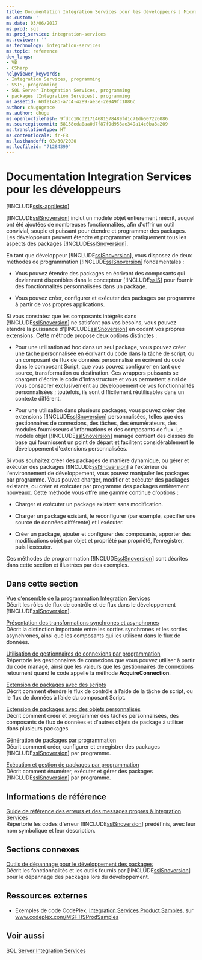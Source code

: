 ```yaml
---
title: Documentation Integration Services pour les développeurs | Microsoft Docs
ms.custom: ''
ms.date: 03/06/2017
ms.prod: sql
ms.prod_service: integration-services
ms.reviewer: ''
ms.technology: integration-services
ms.topic: reference
dev_langs:
- VB
- CSharp
helpviewer_keywords:
- Integration Services, programming
- SSIS, programming
- SQL Server Integration Services, programming
- packages [Integration Services], programming
ms.assetid: 60fe148b-a7c4-4289-ae3e-2e949fc1886c
author: chugugrace
ms.author: chugu
ms.openlocfilehash: 9fdcc10cd21714681578489fd1c71db607226086
ms.sourcegitcommit: 58158eda0aa0d7f87f9d958ae349a14c0ba8a209
ms.translationtype: HT
ms.contentlocale: fr-FR
ms.lasthandoff: 03/30/2020
ms.locfileid: "71284399"
---
```

# <a name="integration-services-developer-documentation"></a>Documentation Integration Services pour les développeurs

[!INCLUDE[ssis-appliesto](../includes/ssis-appliesto-ssvrpluslinux-asdb-asdw-xxx.md)]


  [!INCLUDE[ssISnoversion](../includes/ssisnoversion-md.md)] inclut un modèle objet entièrement réécrit, auquel ont été ajoutées de nombreuses fonctionnalités, afin d'offrir un outil convivial, souple et puissant pour étendre et programmer des packages. Les développeurs peuvent étendre et programmer pratiquement tous les aspects des packages [!INCLUDE[ssISnoversion](../includes/ssisnoversion-md.md)].  
  
 En tant que développeur [!INCLUDE[ssISnoversion](../includes/ssisnoversion-md.md)], vous disposez de deux méthodes de programmation [!INCLUDE[ssISnoversion](../includes/ssisnoversion-md.md)] fondamentales :  
  
-   Vous pouvez étendre des packages en écrivant des composants qui deviennent disponibles dans le concepteur [!INCLUDE[ssIS](../includes/ssis-md.md)] pour fournir des fonctionnalités personnalisées dans un package.  
  
-   Vous pouvez créer, configurer et exécuter des packages par programme à partir de vos propres applications.  
  
 Si vous constatez que les composants intégrés dans [!INCLUDE[ssISnoversion](../includes/ssisnoversion-md.md)] ne satisfont pas vos besoins, vous pouvez étendre la puissance d'[!INCLUDE[ssISnoversion](../includes/ssisnoversion-md.md)] en codant vos propres extensions. Cette méthode propose deux options distinctes :  
  
-   Pour une utilisation ad hoc dans un seul package, vous pouvez créer une tâche personnalisée en écrivant du code dans la tâche de script, ou un composant de flux de données personnalisé en écrivant du code dans le composant Script, que vous pouvez configurer en tant que source, transformation ou destination. Ces wrappers puissants se chargent d'écrire le code d'infrastructure et vous permettent ainsi de vous consacrer exclusivement au développement de vos fonctionnalités personnalisées ; toutefois, ils sont difficilement réutilisables dans un contexte différent.  
  
-   Pour une utilisation dans plusieurs packages, vous pouvez créer des extensions [!INCLUDE[ssISnoversion](../includes/ssisnoversion-md.md)] personnalisées, telles que des gestionnaires de connexions, des tâches, des énumérateurs, des modules fournisseurs d'informations et des composants de flux. Le modèle objet [!INCLUDE[ssISnoversion](../includes/ssisnoversion-md.md)] managé contient des classes de base qui fournissent un point de départ et facilitent considérablement le développement d'extensions personnalisées.  
  
 Si vous souhaitez créer des packages de manière dynamique, ou gérer et exécuter des packages [!INCLUDE[ssISnoversion](../includes/ssisnoversion-md.md)] à l'extérieur de l'environnement de développement, vous pouvez manipuler les packages par programme. Vous pouvez charger, modifier et exécuter des packages existants, ou créer et exécuter par programme des packages entièrement nouveaux. Cette méthode vous offre une gamme continue d'options :  
  
-   Charger et exécuter un package existant sans modification.  
  
-   Charger un package existant, le reconfigurer (par exemple, spécifier une source de données différente) et l'exécuter.  
  
-   Créer un package, ajouter et configurer des composants, apporter des modifications objet par objet et propriété par propriété, l’enregistrer, puis l’exécuter.  
  
 Ces méthodes de programmation [!INCLUDE[ssISnoversion](../includes/ssisnoversion-md.md)] sont décrites dans cette section et illustrées par des exemples.  
  
## <a name="in-this-section"></a>Dans cette section  
 [Vue d’ensemble de la programmation Integration Services](../integration-services/integration-services-programming-overview.md)  
 Décrit les rôles de flux de contrôle et de flux dans le développement [!INCLUDE[ssISnoversion](../includes/ssisnoversion-md.md)].  
  
 [Présentation des transformations synchrones et asynchrones](../integration-services/understanding-synchronous-and-asynchronous-transformations.md)  
 Décrit la distinction importante entre les sorties synchrones et les sorties asynchrones, ainsi que les composants qui les utilisent dans le flux de données.  
  
 [Utilisation de gestionnaires de connexions par programmation](../integration-services/working-with-connection-managers-programmatically.md)  
 Répertorie les gestionnaires de connexions que vous pouvez utiliser à partir du code managé, ainsi que les valeurs que les gestionnaires de connexions retournent quand le code appelle la méthode **AcquireConnection**.  
  
 [Extension de packages avec des scripts](../integration-services/extending-packages-scripting/extending-packages-with-scripting.md)  
 Décrit comment étendre le flux de contrôle à l’aide de la tâche de script, ou le flux de données à l’aide du composant Script.  
  
 [Extension de packages avec des objets personnalisés](../integration-services/extending-packages-custom-objects/extending-packages-with-custom-objects.md)  
 Décrit comment créer et programmer des tâches personnalisées, des composants de flux de données et d'autres objets de package à utiliser dans plusieurs packages.  
  
 [Génération de packages par programmation](../integration-services/building-packages-programmatically/building-packages-programmatically.md)  
 Décrit comment créer, configurer et enregistrer des packages [!INCLUDE[ssISnoversion](../includes/ssisnoversion-md.md)] par programme.  
  
 [Exécution et gestion de packages par programmation](../integration-services/run-manage-packages-programmatically/running-and-managing-packages-programmatically.md)  
 Décrit comment énumérer, exécuter et gérer des packages [!INCLUDE[ssISnoversion](../includes/ssisnoversion-md.md)] par programme.  
  
## <a name="reference"></a>Informations de référence  
 [Guide de référence des erreurs et des messages propres à Integration Services](../integration-services/integration-services-error-and-message-reference.md)  
 Répertorie les codes d'erreur [!INCLUDE[ssISnoversion](../includes/ssisnoversion-md.md)] prédéfinis, avec leur nom symbolique et leur description.  
  
## <a name="related-sections"></a>Sections connexes  
 [Outils de dépannage pour le développement des packages](../integration-services/troubleshooting/troubleshooting-tools-for-package-development.md)  
 Décrit les fonctionnalités et les outils fournis par [!INCLUDE[ssISnoversion](../includes/ssisnoversion-md.md)] pour le dépannage des packages lors du développement.  
  
## <a name="external-resources"></a>Ressources externes  
  
-   Exemples de code CodePlex, [Integration Services Product Samples](https://go.microsoft.com/fwlink/?LinkID=131204), sur www.codeplex.com/MSFTISProdSamples  
  
## <a name="see-also"></a>Voir aussi  
 [SQL Server Integration Services](../integration-services/sql-server-integration-services.md)  
  
  
